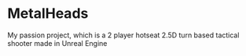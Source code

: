 # MetalHeads
My passion project, which is a 2 player hotseat 2.5D turn based tactical shooter made in Unreal Engine
